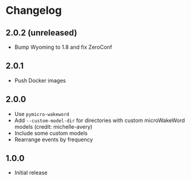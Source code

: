 # Changelog

## 2.0.2 (unreleased)

- Bump Wyoming to 1.8 and fix ZeroConf

## 2.0.1

- Push Docker images

## 2.0.0

- Use `pymicro-wakeword`
- Add `--custom-model-dir` for directories with custom microWakeWord models (credit: michelle-avery)
- Include some custom models
- Rearrange events by frequency

## 1.0.0

- Initial release

